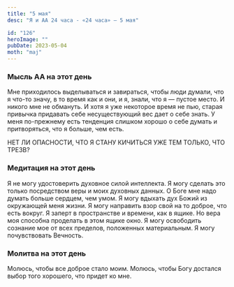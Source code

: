 ```yaml
---
title: "5 мая"
desc: "Я и АА 24 часа - «24 часа» — 5 мая"

id: "126"
heroImage: ""
pubDate: 2023-05-04
moth: "maj"
---
```


### Мысль АА на этот день

Мне приходилось выделываться и завираться, чтобы люди думали, что я что-то
значу, в то время как и они, и я, знали, что я — пустое место. И никого мне не
обмануть. И хотя я уже некоторое время не пью, старая привычка придавать себе
несуществующий вес дает о себе знать. У меня по-прежнему есть тенденция
слишком хорошо о себе думать и притворяться, что я больше, чем есть.

НЕТ ЛИ ОПАСНОСТИ, ЧТО Я СТАНУ КИЧИТЬСЯ УЖЕ ТЕМ ТОЛЬКО, ЧТО ТРЕЗВ?

### Медитация на этот день

Я не могу удостоверить духовное силой интеллекта. Я могу сделать это только
посредством веры и моих духовных данных. О Боге мне надо думать больше
сердцем, чем умом. Я могу вдыхать дух Божий из окружающей меня жизни. Я могу
направить взор свой на то доброе, что есть вокруг. Я заперт в пространстве и
времени, как в ящике. Но вера моя способна проделать в этом ящике окно. Я могу
освободить сознание мое от всех пределов, положенных материальным. Я могу
почувствовать Вечность.

### Молитва на этот день

Молюсь, чтобы все доброе стало моим. Молюсь, чтобы Богу достался выбор того
хорошего, что придет ко мне.
